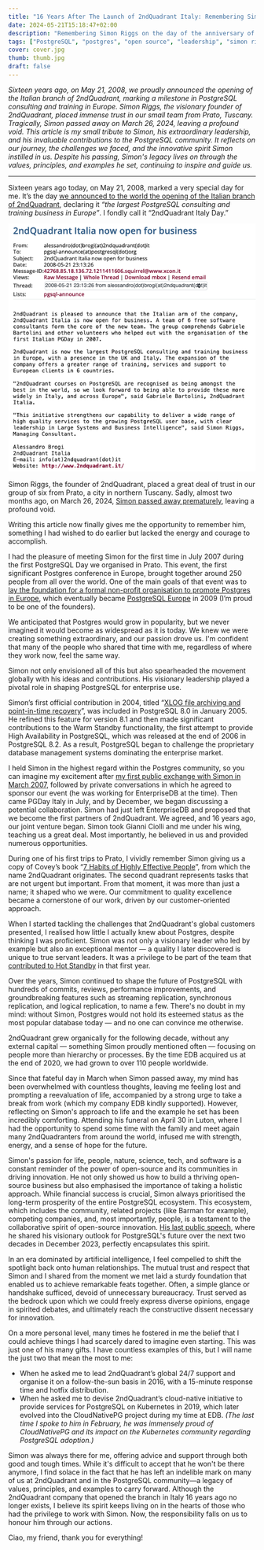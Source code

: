 ```yaml
---
title: "16 Years After The Launch of 2ndQuadrant Italy: Remembering Simon Riggs"
date: 2024-05-21T15:18:47+02:00
description: "Remembering Simon Riggs on the day of the anniversary of the launch of 2ndQuadrant Italy"
tags: ["PostgreSQL", "postgres", "open source", "leadership", "simon riggs", "2ndQuadrant"]
cover: cover.jpg
thumb: thumb.jpg
draft: false
---
```


_Sixteen years ago, on May 21, 2008, we proudly announced the opening of the
Italian branch of 2ndQuadrant, marking a milestone in PostgreSQL consulting and
training in Europe. Simon Riggs, the visionary founder of 2ndQuadrant, placed
immense trust in our small team from Prato, Tuscany. Tragically, Simon passed
away on March 26, 2024, leaving a profound void. This article is my small
tribute to Simon, his extraordinary leadership, and his invaluable
contributions to the PostgreSQL community. It reflects on our journey, the
challenges we faced, and the innovative spirit Simon instilled in us. Despite
his passing, Simon's legacy lives on through the values, principles, and
examples he set, continuing to inspire and guide us._

<!--more-->

---

Sixteen years ago today, on May 21, 2008, marked a very special day for me.
It’s the day [we announced to the world the opening of the Italian branch of 2ndQuadrant](https://www.postgresql.org/message-id/42768.85.18.136.72.1211411606.squirrel%40www.xcon.it),
declaring it *“the largest PostgreSQL consulting and training business in
Europe”*.
I fondly call it “2ndQuadrant Italy Day.”

![Email "2ndQuadrant Italia now open for business"](images/email.png)

Simon Riggs, the founder of 2ndQuadrant, placed a great deal of trust in our
group of six from Prato, a city in northern Tuscany. Sadly, almost two months
ago, on March 26, 2024, [Simon passed away prematurely](https://www.postgresql.org/about/news/remembering-simon-riggs-2830/),
leaving a profound void.

Writing this article now finally gives me the opportunity to remember him,
something I had wished to do earlier but lacked the energy and courage to
accomplish.

I had the pleasure of meeting Simon for the first time in July 2007 during the
first PostgreSQL Day we organised in Prato. This event, the first significant
Postgres conference in Europe, brought together around 250 people from all over
the world. One of the main goals of that event was to
[lay the foundation for a formal non-profit organisation to promote Postgres in Europe](https://www.postgresql.org/message-id/ad9af2080703020527v37ab5facpde3b2eda07cf358b%40mail.gmail.com),
which eventually became [PostgreSQL Europe](https://www.postgresql.eu/) in 2009
(I’m proud to be one of the founders).

We anticipated that Postgres would grow in popularity, but we never imagined it
would become as widespread as it is today. We knew we were creating something
extraordinary, and our passion drove us. I'm confident that many of the people
who shared that time with me, regardless of where they work now, feel the same
way.

Simon not only envisioned all of this but also spearheaded the movement
globally with his ideas and contributions. His visionary leadership played a
pivotal role in shaping PostgreSQL for enterprise use.

Simon’s first official contribution in 2004, titled “[XLOG file archiving and point-in-time recovery](https://github.com/postgres/postgres/commit/66ec2db72840e4e400d879578744420c969ed7bf)”,
was included in PostgreSQL 8.0 in January 2005. He refined this feature for
version 8.1 and then made significant contributions to the Warm Standby
functionality, the first attempt to provide High Availability in PostgreSQL,
which was released at the end of 2006 in PostgreSQL 8.2. As a result,
PostgreSQL began to challenge the proprietary database management systems
dominating the enterprise market.

I held Simon in the highest regard within the Postgres community, so you can
imagine my excitement after [my first public exchange with Simon in March 2007](https://www.postgresql.org/message-id/1173091447.3760.1811.camel%40silverbirch.site),
followed by private conversations in which he agreed to sponsor our event (he
was working for EnterpriseDB at the time). Then came PGDay Italy in July, and
by December, we began discussing a potential collaboration. Simon had just left
EnterpriseDB and proposed that we become the first partners of 2ndQuadrant. We
agreed, and 16 years ago, our joint venture began. Simon took Gianni Ciolli and
me under his wing, teaching us a great deal. Most importantly, he believed in
us and provided numerous opportunities.

During one of his first trips to Prato, I vividly remember Simon giving us a
copy of Covey’s book “[7 Habits of Highly Effective People](https://www.amazon.com/7-Habits-Highly-Effective-People/dp/1416502491)”,
from which the name 2ndQuadrant originates. The second quadrant represents
tasks that are not urgent but important. From that moment, it was more than
just a name; it shaped who we were. Our commitment to quality excellence became
a cornerstone of our work, driven by our customer-oriented approach.

When I started tackling the challenges that 2ndQuadrant's global customers
presented, I realised how little I actually knew about Postgres, despite
thinking I was proficient. Simon was not only a visionary leader who led by
example but also an exceptional mentor — a quality I later discovered is unique
to true servant leaders. It was a privilege to be part of the team that
[contributed to Hot Standby](https://github.com/postgres/postgres/commit/efc16ea520679d713d98a2c7bf1453c4ff7b91ec)
in that first year.

Over the years, Simon continued to shape the future of PostgreSQL with hundreds
of commits, reviews, performance improvements, and groundbreaking features such
as streaming replication, synchronous replication, and logical replication, to
name a few. There's no doubt in my mind: without Simon, Postgres would not hold
its esteemed status as the most popular database today — and no one can
convince me otherwise.

2ndQuadrant grew organically for the following decade, without any external
capital — something Simon proudly mentioned often — focusing on people more
than hierarchy or processes. By the time EDB acquired us at the end of 2020, we
had grown to over 110 people worldwide.

Since that fateful day in March when Simon passed away, my mind has been
overwhelmed with countless thoughts, leaving me feeling lost and prompting a
reevaluation of life, accompanied by a strong urge to take a break from work
(which my company EDB kindly supported).
However, reflecting on Simon's approach to life and the example he set has been
incredibly comforting. Attending his funeral on April 30 in Luton, where I had
the opportunity to spend some time with the family and meet again many
2ndQuadranters from around the world, infused me with strength, energy, and a
sense of hope for the future.

Simon's passion for life, people, nature, science, tech, and software is a
constant reminder of the power of open-source and its communities in driving
innovation. He not only showed us how to build a thriving open-source business
but also emphasised the importance of taking a holistic approach. While
financial success is crucial, Simon always prioritised the long-term prosperity
of the entire PostgreSQL ecosystem. This ecosystem, which includes the
community, related projects (like Barman for example), competing companies,
and, most importantly, people, is a testament to the collaborative spirit of
open-source innovation. [His last public speech](https://www.youtube.com/watch?v=8W-J36IxYv4),
where he shared his visionary outlook for PostgreSQL's future over the next two
decades in December 2023, perfectly encapsulates this spirit.

In an era dominated by artificial intelligence, I feel compelled to shift the
spotlight back onto human relationships. The mutual trust and respect that
Simon and I shared from the moment we met laid a sturdy foundation that enabled
us to achieve remarkable feats together. Often, a simple glance or handshake
sufficed, devoid of unnecessary bureaucracy. Trust served as the bedrock upon
which we could freely express diverse opinions, engage in spirited debates, and
ultimately reach the constructive dissent necessary for innovation.

On a more personal level, many times he fostered in me the belief that I could
achieve things I had scarcely dared to imagine even starting. This was just one
of his many gifts. I have countless examples of this, but I will name the just
two that mean the most to me:

- When he asked me to lead 2ndQuadrant’s global 24/7 support and organise it on
  a follow-the-sun basis in 2016, with a 15-minute response time and hotfix
  distribution.
- When he asked me to devise 2ndQuadrant’s cloud-native initiative to provide
  services for PostgreSQL on Kubernetes in 2019, which later evolved into the
  CloudNativePG project during my time at EDB. *(The last time I spoke to him in
  February, he was immensely proud of CloudNativePG and its impact on the
  Kubernetes community regarding PostgreSQL adoption.)*

Simon was always there for me, offering advice and support through both good
and tough times. While it's difficult to accept that he won't be there anymore,
I find solace in the fact that he has left an indelible mark on many of us at
2ndQuadrant and in the PostgreSQL community—a legacy of values, principles, and
examples to carry forward. Although the 2ndQuadrant company that opened the
branch in Italy 16 years ago no longer exists, I believe its spirit keeps
living on in the hearts of those who had the privilege to work with Simon.
Now, the responsibility falls on us to honour him through our actions.

Ciao, my friend, thank you for everything!
